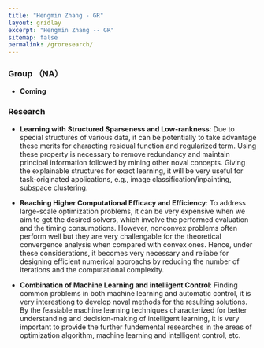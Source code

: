 ```yaml
---
title: "Hengmin Zhang - GR"
layout: gridlay
excerpt: "Hengmin Zhang -- GR"
sitemap: false
permalink: /groresearch/
---
```


###  Group （NA）

-  **Coming**



### Research 

- **Learning with Structured Sparseness and Low-rankness**:  Due to special structures of various data, it can be potentially to take advantage these merits for characting residual function and regularized term. Using these property is necessary to remove redundancy and maintain principal information followed by mining other noval concepts. Giving the explainable structures for exact learning, it
will be very useful for task-originated applications, e.g., image classification/inpainting, subspace clustering.


- **Reaching Higher Computational Efficacy and Efficiency**: To address large-scale optimization problems, it can be very expensive when we aim to get the desired solvers, which involve the performed evaluation and the timing consumptions. However, nonconvex problems often perform well but they are very challengable for the theoretical convergence analysis when compared with convex ones. Hence, under these considerations, it becomes very necessary and reliabe for designing efficient numerical approachs by reducing the number of iterations and the computational complexity.

- **Combination of Machine Learning and intelligent Control**: Finding common problems in both machine learning and automatic control, it is very interestiong to develop noval methods for the resulting solutions. By the feasiable machine learning techniques characterized for better understanding and decision-making of intelligent learning, it is very important to provide the further fundemental researches in the areas of optimization algorithm, machine learning and intelligent control, etc. 

